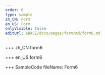 ```yaml
--- 
order: 6
type: sample
zh_CN: Form
en_US: Form
onlyVisible: false
editUrl: $BASE/docs/pages/form/md/form6.md
---
```


+++ zh_CN
form6

+++ en_US
form6

+++ SampleCode
fileName: Form6
